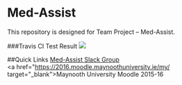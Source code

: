 # Med-Assist
This repository is designed for Team Project – Med-Assist.

###Travis CI Test Result
<img src="https://magnum.travis-ci.com/starkshaw/Med-Assist.svg?token=3yxocFmGXqsmXsuwVoDJ"></img>

##Quick Links
<a href="https://med-assist.slack.com/" target="_blank">Med-Assist Slack Group</a>  
<a href="https://2016.moodle.maynoothuniversity.ie/my/ target="_blank">Maynooth University Moodle 2015-16</a>
